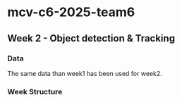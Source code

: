 # mcv-c6-2025-team6

## Week 2 - Object detection & Tracking

### Data
The same data than week1 has been used for week2.

### Week Structure